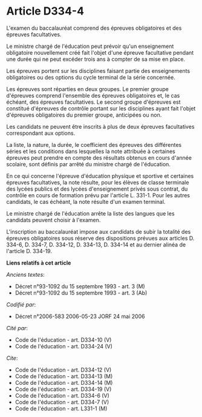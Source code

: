 # Article D334-4

L'examen du baccalauréat comprend des épreuves obligatoires et des épreuves facultatives.

Le ministre chargé de l'éducation peut prévoir qu'un enseignement obligatoire nouvellement créé fait l'objet d'une épreuve
facultative pendant une durée qui ne peut excéder trois ans à compter de sa mise en place.

Les épreuves portent sur les disciplines faisant partie des enseignements obligatoires ou des options du cycle terminal de la
série concernée.

Les épreuves sont réparties en deux groupes. Le premier groupe d'épreuves comprend l'ensemble des épreuves obligatoires et,
le cas échéant, des épreuves facultatives. Le second groupe d'épreuves est constitué d'épreuves de contrôle portant sur les
disciplines ayant fait l'objet d'épreuves obligatoires du premier groupe, anticipées ou non.

Les candidats ne peuvent être inscrits à plus de deux épreuves facultatives correspondant aux options.

La liste, la nature, la durée, le coefficient des épreuves des différentes séries et les conditions dans lesquelles la note
attribuée à certaines épreuves peut prendre en compte des résultats obtenus en cours d'année scolaire, sont définis par
arrêté du ministre chargé de l'éducation.

En ce qui concerne l'épreuve d'éducation physique et sportive et certaines épreuves facultatives, la note résulte, pour les
élèves de classe terminale des lycées publics et des lycées d'enseignement privés sous contrat, du contrôle en cours de
formation prévu par l'article L. 331-1. Pour les autres candidats, le cas échéant, la note résulte d'un examen terminal.

Le ministre chargé de l'éducation arrête la liste des langues que les candidats peuvent choisir à l'examen.

L'inscription au baccalauréat impose aux candidats de subir la totalité des épreuves obligatoires sous réserve des
dispositions prévues aux articles D. 334-6, D. 334-7, D. 334-12, D. 334-13, D. 334-14 et au dernier alinéa de l'article D.
334-19.

**Liens relatifs à cet article**

_Anciens textes_:

  - Décret n°93-1092 du 15 septembre 1993 - art. 3 (M)
  - Décret n°93-1092 du 15 septembre 1993 - art. 3 (Ab)

_Codifié par_:

  - Décret n°2006-583 2006-05-23 JORF 24 mai 2006

_Cité par_:

  - Code de l'éducation - art. D334-10 (V)
  - Code de l'éducation - art. D334-24 (V)

_Cite_:

  - Code de l'éducation - art. D334-12 (V)
  - Code de l'éducation - art. D334-13 (M)
  - Code de l'éducation - art. D334-14 (M)
  - Code de l'éducation - art. D334-19 (V)
  - Code de l'éducation - art. D334-6 (V)
  - Code de l'éducation - art. D334-7 (V)
  - Code de l'éducation - art. L331-1 (M)
